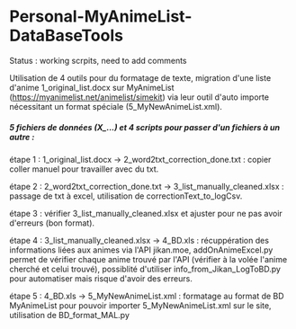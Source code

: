 # Personal-MyAnimeList-DataBaseTools
Status : working scrpits, need to add comments

Utilisation de 4 outils pour du formatage de texte, migration d'une liste d'anime 1_original_list.docx sur MyAnimeList (https://myanimelist.net/animelist/simekit) via leur outil d'auto importe nécessitant un format spéciale (5_MyNewAnimeList.xml).

##### 5 fichiers de données (X_...) et 4 scripts pour passer d'un fichiers à un autre :

étape 1 : 1_original_list.docx -> 2_word2txt_correction_done.txt : copier coller manuel pour travailler avec du txt.

étape 2 : 2_word2txt_correction_done.txt -> 3_list_manually_cleaned.xlsx : passage de txt à excel, utilisation de correctionText_to_logCsv.

étape 3 : vérifier 3_list_manually_cleaned.xlsx et ajuster pour ne pas avoir d'erreurs (bon format).

étape 4 : 3_list_manually_cleaned.xlsx -> 4_BD.xls : récuppération des informations liées aux animes via l'API jikan.moe, addOnAnimeExcel.py permet de vérifier chaque anime trouvé par l'API (vérifier à la volée l'anime cherché et celui trouvé), possiblité d'utiliser info_from_Jikan_LogToBD.py pour automatiser mais risque d'avoir des erreurs.

étape 5 : 4_BD.xls -> 5_MyNewAnimeList.xml : formatage au format de BD MyAnimeList pour pouvoir importer 5_MyNewAnimeList.xml sur le site, utilisation de BD_format_MAL.py

